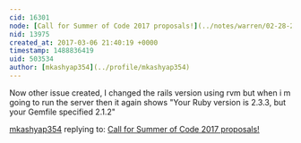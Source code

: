 ```yaml
---
cid: 16301
node: [Call for Summer of Code 2017 proposals!](../notes/warren/02-28-2017/call-for-proposals)
nid: 13975
created_at: 2017-03-06 21:40:19 +0000
timestamp: 1488836419
uid: 503534
author: [mkashyap354](../profile/mkashyap354)
---
```


Now other issue created, I changed the rails version using rvm but when i m going to run the server then it again shows "Your Ruby version is 2.3.3, but your Gemfile specified 2.1.2"

[mkashyap354](../profile/mkashyap354) replying to: [Call for Summer of Code 2017 proposals!](../notes/warren/02-28-2017/call-for-proposals)

